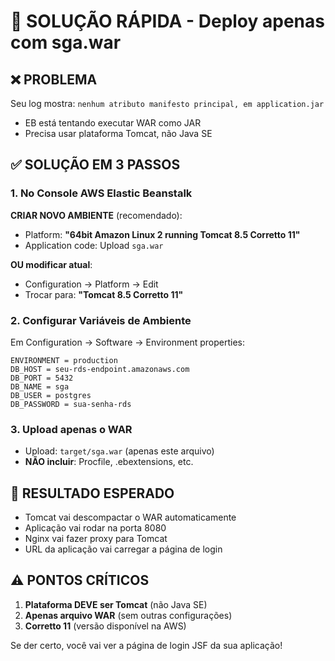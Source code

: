 # 🚀 SOLUÇÃO RÁPIDA - Deploy apenas com sga.war

## ❌ PROBLEMA
Seu log mostra: `nenhum atributo manifesto principal, em application.jar`
- EB está tentando executar WAR como JAR
- Precisa usar plataforma Tomcat, não Java SE

## ✅ SOLUÇÃO EM 3 PASSOS

### 1. No Console AWS Elastic Beanstalk

**CRIAR NOVO AMBIENTE** (recomendado):
- Platform: **"64bit Amazon Linux 2 running Tomcat 8.5 Corretto 11"**
- Application code: Upload `sga.war`

**OU modificar atual**:
- Configuration → Platform → Edit
- Trocar para: **"Tomcat 8.5 Corretto 11"**

### 2. Configurar Variáveis de Ambiente

Em Configuration → Software → Environment properties:
```
ENVIRONMENT = production
DB_HOST = seu-rds-endpoint.amazonaws.com
DB_PORT = 5432
DB_NAME = sga
DB_USER = postgres
DB_PASSWORD = sua-senha-rds
```

### 3. Upload apenas o WAR

- Upload: `target/sga.war` (apenas este arquivo)
- **NÃO incluir**: Procfile, .ebextensions, etc.

## 🎯 RESULTADO ESPERADO

- Tomcat vai descompactar o WAR automaticamente
- Aplicação vai rodar na porta 8080
- Nginx vai fazer proxy para Tomcat
- URL da aplicação vai carregar a página de login

## ⚠️ PONTOS CRÍTICOS

1. **Plataforma DEVE ser Tomcat** (não Java SE)
2. **Apenas arquivo WAR** (sem outras configurações)
3. **Corretto 11** (versão disponível na AWS)

Se der certo, você vai ver a página de login JSF da sua aplicação!
